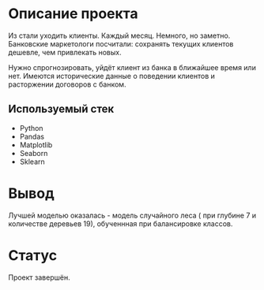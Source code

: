 # Описание проекта

Из стали уходить клиенты. Каждый месяц. Немного, но заметно. Банковские маркетологи посчитали: сохранять текущих клиентов дешевле, чем привлекать новых.

Нужно спрогнозировать, уйдёт клиент из банка в ближайшее время или нет. Имеются исторические данные о поведении клиентов и расторжении договоров с банком.

## Используемый стек

- Python
- Pandas
- Matplotlib
- Seaborn
- Sklearn

# Вывод

Лучшей моделью оказалась - модель случайного леса ( при глубине 7 и количестве деревьев 19), обученнная при балансировке классов.

# Статус

Проект завершён.